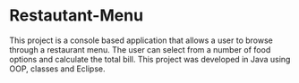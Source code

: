 # Restautant-Menu

This project is a console based application that allows a user to browse through a restaurant menu. The user can select from a number of food options and calculate the total bill. This project was developed in Java using OOP, classes and Eclipse.
